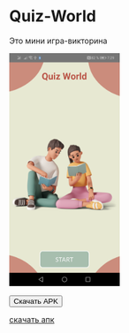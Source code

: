 # Quiz-World
Это мини игра-викторина

<img src="https://github.com/0adik0/Quiz-World/blob/main/img.png" width="200">

<button onclick="window.location.href = 'https://www.google.kz/';">Скачать APK</button>

[скачать апк](https://www.google.kz/)
